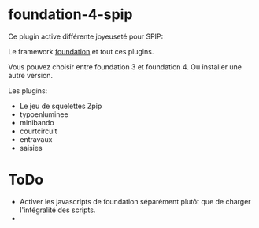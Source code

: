 foundation-4-spip
=================

Ce plugin active différente joyeuseté pour SPIP:

Le framework [foundation](http://foundation.zurb.com/) et tout ces plugins.

Vous pouvez choisir entre foundation 3 et foundation 4. Ou installer une autre version.

Les plugins:

* Le jeu de squelettes Zpip
* typoenluminee
* minibando
* courtcircuit
* entravaux
* saisies

# ToDo

* Activer les javascripts de foundation séparément plutôt que de charger l'intégralité des scripts.
* 